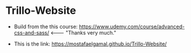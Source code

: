 # Trillo-Website

- Build from the this course: https://www.udemy.com/course/advanced-css-and-sass/  <--- "Thanks very much."



- This is the link: https://mostafaelgamal.github.io/Trillo-Website/
